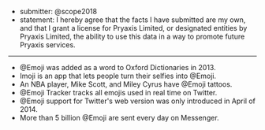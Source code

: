 * submitter: @scope2018
* statement: I hereby agree that the facts I have submitted are my own, and that I grant a license for Pryaxis Limited, or designated entities by Pryaxis Limited, the ability to use this data in a way to promote future Pryaxis services.

----

* @Emoji was added as a word to Oxford Dictionaries in 2013.
* Imoji is an app that lets people turn their selfies into @Emoji.
* An NBA player, Mike Scott, and Miley Cyrus have @Emoji tattoos.
* @Emoji Tracker tracks all emojis used in real time on Twitter.
* @Emoji support for Twitter's web version was only introduced in April of 2014.
* More than 5 billion @Emoji are sent every day on Messenger.
